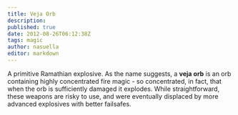 ```yaml
---
title: Veja Orb
description:
published: true
date: 2012-08-26T06:12:38Z
tags: magic
author: nasuella
editor: markdown
---
```


A primitive Ramathian explosive. As the name suggests, a **veja orb** is an orb containing highly concentrated fire magic - so concentrated, in fact, that when the orb is sufficiently damaged it explodes. While straightforward, these weapons are risky to use, and were eventually displaced by more advanced explosives with better failsafes.